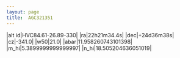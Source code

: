 ```yaml
---
layout: page
title:  AGC321351
--- 
```

|alt id|HVC84.61-26.89-330|
|ra|22h21m34.4s|
|dec|+24d36m38s|
|cz|-341.0|
|w50|21.0|
|abar|11.958260743101398|
|m_hi|5.3899999999999997|
|n_hi|18.505204636051019|
